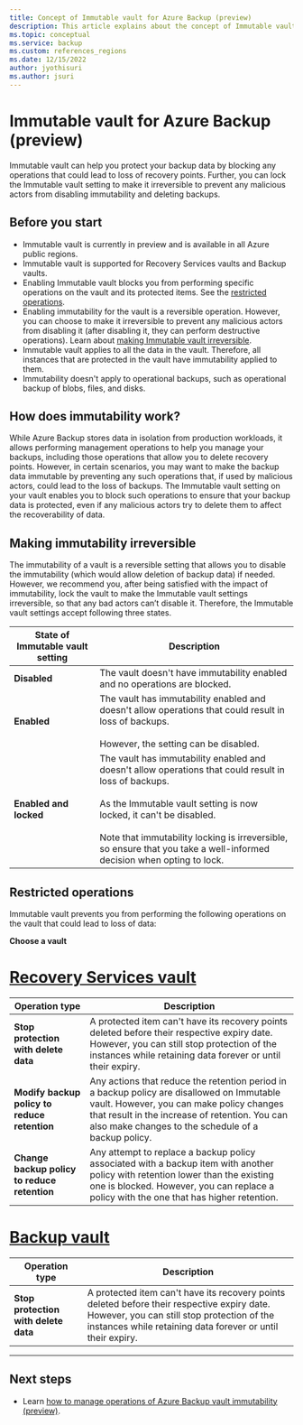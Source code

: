 ```yaml
---
title: Concept of Immutable vault for Azure Backup (preview)
description: This article explains about the concept of Immutable vault for Azure Backup, and how it helps in protecting data from malicious actors.
ms.topic: conceptual
ms.service: backup
ms.custom: references_regions
ms.date: 12/15/2022
author: jyothisuri
ms.author: jsuri
---
```


# Immutable vault for Azure Backup (preview)

Immutable vault can help you protect your backup data by blocking any operations that could lead to loss of recovery points. Further, you can lock the Immutable vault setting to make it irreversible to prevent any malicious actors from disabling immutability and deleting backups.

## Before you start

- Immutable vault is currently in preview and is available in all Azure public regions.
- Immutable vault is supported for Recovery Services vaults and Backup vaults.
- Enabling Immutable vault blocks you from performing specific operations on the vault and its protected items. See the [restricted operations](#restricted-operations).
- Enabling immutability for the vault is a reversible operation. However, you can choose to make it irreversible to prevent any malicious actors from disabling it (after disabling it, they can perform destructive operations). Learn about [making Immutable vault irreversible](#making-immutability-irreversible).
- Immutable vault applies to all the data in the vault. Therefore, all instances that are protected in the vault have immutability applied to them.
- Immutability doesn't apply to operational backups, such as operational backup of blobs, files, and disks.

## How does immutability work?

While Azure Backup stores data in isolation from production workloads, it allows performing management operations to help you manage your backups, including those operations that allow you to delete recovery points. However, in certain scenarios, you may want to make the backup data immutable by preventing any such operations that, if used by malicious actors, could lead to the loss of backups. The Immutable vault setting on your vault enables you to block such operations to ensure that your backup data is protected, even if any malicious actors try to delete them to affect the recoverability of data.

## Making immutability irreversible

The immutability of a vault is a reversible setting that allows you to disable the immutability (which would allow deletion of backup data) if needed. However, we recommend you, after being satisfied with the impact of immutability, lock the vault to make the Immutable vault settings irreversible, so that any bad actors can’t disable it. Therefore, the Immutable vault settings accept following three states.

| State of Immutable vault setting | Description |
| --- | --- |
| **Disabled** | The vault doesn't have immutability enabled and no operations are blocked. |
| **Enabled**  | The vault has immutability enabled and doesn't allow operations that could result in loss of backups. <br><br> However, the setting can be disabled. |
| **Enabled and locked** | The vault has immutability enabled and doesn't allow operations that could result in loss of backups. <br><br> As the Immutable vault setting is now locked, it can't be disabled. <br><br> Note that immutability locking is irreversible, so ensure that you take a well-informed decision when opting to lock. |

## Restricted operations

Immutable vault prevents you  from performing the following operations  on the vault that could lead to loss of data:

**Choose a vault**

# [Recovery Services vault](#tab/recovery-services-vault)

| Operation type | Description |
| --- | --- |
| **Stop protection with delete data** | A protected item can't have its recovery points deleted before their respective expiry date. However, you can still stop protection of the instances while retaining data forever or until their expiry. |
| **Modify backup policy to reduce retention** | Any actions that reduce the retention period in a backup policy are disallowed on Immutable vault. However, you can make policy changes that result in the increase of retention. You can also make changes to the schedule of a backup policy. |
| **Change backup policy to reduce retention** | Any attempt to replace a backup policy associated with a backup item with another policy with retention lower than the existing one is blocked. However, you can replace a policy with the one that has higher retention. |

# [Backup vault](#tab/backup-vault)

| Operation type | Description |
| --- | --- |
| **Stop protection with delete data** | A protected item can't have its recovery points deleted before their respective expiry date. However, you can still stop protection of the instances while retaining data forever or until their expiry. |

---

## Next steps

- Learn [how to manage operations of Azure Backup vault immutability (preview)](backup-azure-immutable-vault-how-to-manage.md).

